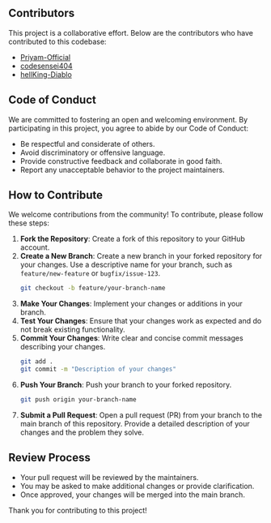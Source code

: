 ## Contributors
This project is a collaborative effort. Below are the contributors who have contributed to this codebase:
- [Priyam-Official](https://github.com/Priyam-Official)
- [codesensei404](https://github.com/codesensei404)
- [hellKing-Diablo](https://github.com/hellKing-Diablo)

## Code of Conduct
We are committed to fostering an open and welcoming environment. By participating in this project, you agree to abide by our Code of Conduct:
- Be respectful and considerate of others.
- Avoid discriminatory or offensive language.
- Provide constructive feedback and collaborate in good faith.
- Report any unacceptable behavior to the project maintainers.

## How to Contribute
We welcome contributions from the community! To contribute, please follow these steps:

1. **Fork the Repository**: Create a fork of this repository to your GitHub account.
2. **Create a New Branch**: Create a new branch in your forked repository for your changes. Use a descriptive name for your branch, such as `feature/new-feature` or `bugfix/issue-123`.
   ```bash
   git checkout -b feature/your-branch-name
   ```
3. **Make Your Changes**: Implement your changes or additions in your branch.
4. **Test Your Changes**: Ensure that your changes work as expected and do not break existing functionality.
5. **Commit Your Changes**: Write clear and concise commit messages describing your changes.
   ```bash
   git add .
   git commit -m "Description of your changes"
   ```
6. **Push Your Branch**: Push your branch to your forked repository.
   ```bash
   git push origin your-branch-name
   ```
7. **Submit a Pull Request**: Open a pull request (PR) from your branch to the main branch of this repository. Provide a detailed description of your changes and the problem they solve.

## Review Process
- Your pull request will be reviewed by the maintainers.
- You may be asked to make additional changes or provide clarification.
- Once approved, your changes will be merged into the main branch.

Thank you for contributing to this project!